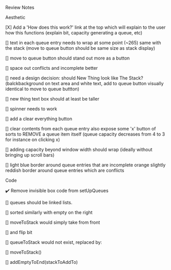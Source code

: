 Review Notes

Aesthetic

[X] Add a 'How does this work?' link at the top which will explain to the user how this functions (explain bit, capacity generating a queue, etc)

[] text in each queue entry needs to wrap at some point (~265)
same with the stack (move to queue button should be same size as stack display)

[] move to queue button should stand out more as a button

[] space out conflicts and incomplete better

[] need a design decision: should New Thing look like The Stack?
(balckbackground on text area and white text, add to queue button visually identical
to move to queue buttton)

[] new thing text box should at least be taller

[] spinner needs to work

[] add a clear everything button

[] clear contents from each queue entry
also expose some 'x' button of sorts to REMOVE a queue item itself
(queue capacity decreases from 4 to 3 for instance on clicking x)

[] adding capacity beyond window width should wrap 
(ideally without bringing up scroll bars)

[] light blue border around queue entries that are incomplete
orange slightly reddish border around queue entries which are conflicts

Code

✔️ Remove invisible box code from setUpQueues

[] queues should be linked lists.

[] sorted similarly with empty on the right

[] moveToStack would simply take from front

[] and flip bit

[] queueToStack would not exist, replaced by:

 [] moveToStack()

 [] addEmptyToEnd(stackToAddTo)


 
